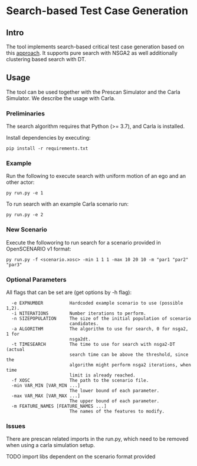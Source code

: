 # Search-based Test Case Generation
## Intro


The tool implements search-based critical test case generation based on this [approach](https://orbilu.uni.lu/bitstream/10993/33706/1/ICSE-Main-24.pdf).
It supports pure search with NSGA2 as well additionally clustering based search with DT.

## Usage


The tool can be used together with the Prescan Simulator and the Carla Simulator. We describe the usage with Carla.

### Preliminaries


The search algorithm requires that Python (>= 3.7), and Carla is installed. 

Install dependencies by executing:

```
pip install -r requirements.txt
```

### Example

Run the following to execute search with uniform motion of an ego and an other actor:

```
py run.py -e 1
```

To run search with an example Carla scenario run:

```
py run.py -e 2
```

### New Scenario

Execute the followoring to run search for a scenario provided in OpenSCENARIO v1 format:

```
py run.py -f <scenario.xosc> -min 1 1 1 -max 10 20 10 -m "par1 "par2" "par3"
```

### Optional Parameters

All flags that can be set are (get options by -h flag):

```
  -e EXPNUMBER          Hardcoded example scenario to use (possible 1,2).
  -i NITERATIONS        Number iterations to perform.
  -n SIZEPOPULATION     The size of the initial population of scenario
                        candidates.
  -a ALGORITHM          The algorithm to use for search, 0 for nsga2, 1 for
                        nsga2dt.
  -t TIMESEARCH         The time to use for search with nsga2-DT (actual
                        search time can be above the threshold, since the
                        algorithm might perform nsga2 iterations, when time
                        limit is already reached.
  -f XOSC               The path to the scenario file.
  -min VAR_MIN [VAR_MIN ...]
                        The lower bound of each parameter.
  -max VAR_MAX [VAR_MAX ...]
                        The upper bound of each parameter.
  -m FEATURE_NAMES [FEATURE_NAMES ...]
                        The names of the features to modify.
```

### Issues

There are prescan related imports in the run.py, which need to be removed when using a carla simulation setup. 

TODO import libs dependent on the scenario format provided
